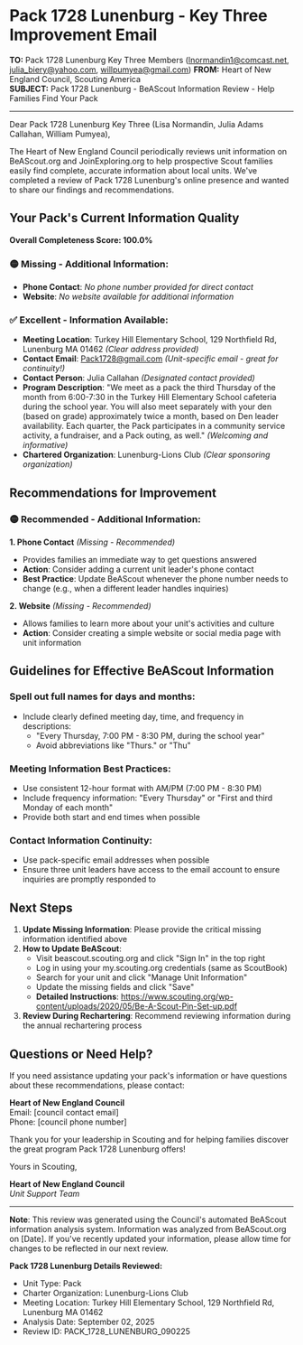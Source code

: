 # Pack 1728 Lunenburg - Key Three Improvement Email

**TO:** Pack 1728 Lunenburg Key Three Members (lnormandin1@comcast.net, julia_biery@yahoo.com, willpumyea@gmail.com)
**FROM:** Heart of New England Council, Scouting America  
**SUBJECT:** Pack 1728 Lunenburg - BeAScout Information Review - Help Families Find Your Pack  

---

Dear Pack 1728 Lunenburg Key Three (Lisa Normandin, Julia Adams Callahan, William  Pumyea),

The Heart of New England Council periodically reviews unit information on BeAScout.org and JoinExploring.org to help prospective Scout families easily find complete, accurate information about local units. We've completed a review of Pack 1728 Lunenburg's online presence and wanted to share our findings and recommendations.

## Your Pack's Current Information Quality

**Overall Completeness Score: 100.0%**


### 🟡 **Missing - Additional Information:**
- **Phone Contact**: *No phone number provided for direct contact*
- **Website**: *No website available for additional information*

### ✅ **Excellent - Information Available:**
- **Meeting Location**: Turkey Hill Elementary School, 129 Northfield Rd, Lunenburg MA 01462 *(Clear address provided)*
- **Contact Email**: Pack1728@gmail.com *(Unit-specific email - great for continuity!)*
- **Contact Person**: Julia Callahan *(Designated contact provided)*
- **Program Description**: "We meet as a pack the third Thursday of the month from 6:00-7:30 in the Turkey
  Hill Elementary School cafeteria during the school year. You will also meet
  separately with your den (based on grade) approximately twice a month, based on
  Den leader availability. Each quarter, the Pack participates in a community
  service activity, a fundraiser, and a Pack outing, as well." *(Welcoming and informative)*
- **Chartered Organization**: Lunenburg-Lions Club *(Clear sponsoring organization)*

## Recommendations for Improvement

### 🟡 **Recommended - Additional Information:**

**1. Phone Contact** *(Missing - Recommended)*
- Provides families an immediate way to get questions answered
- **Action**: Consider adding a current unit leader's phone contact
- **Best Practice**: Update BeAScout whenever the phone number needs to change (e.g., when a different leader handles inquiries)

**2. Website** *(Missing - Recommended)*
- Allows families to learn more about your unit's activities and culture
- **Action**: Consider creating a simple website or social media page with unit information


## Guidelines for Effective BeAScout Information

### **Spell out full names for days and months:**
- Include clearly defined meeting day, time, and frequency in descriptions:
  - "Every Thursday, 7:00 PM - 8:30 PM, during the school year"
  - Avoid abbreviations like "Thurs." or "Thu"

### **Meeting Information Best Practices:**
- Use consistent 12-hour format with AM/PM (7:00 PM - 8:30 PM)
- Include frequency information: "Every Thursday" or "First and third Monday of each month"
- Provide both start and end times when possible

### **Contact Information Continuity:**
- Use pack-specific email addresses when possible
- Ensure three unit leaders have access to the email account to ensure inquiries are promptly responded to

## Next Steps

1. **Update Missing Information**: Please provide the critical missing information identified above
2. **How to Update BeAScout**: 
   - Visit beascout.scouting.org and click "Sign In" in the top right
   - Log in using your my.scouting.org credentials (same as ScoutBook)
   - Search for your unit and click "Manage Unit Information"
   - Update the missing fields and click "Save"
   - **Detailed Instructions**: https://www.scouting.org/wp-content/uploads/2020/05/Be-A-Scout-Pin-Set-up.pdf
3. **Review During Rechartering**: Recommend reviewing information during the annual rechartering process

## Questions or Need Help?

If you need assistance updating your pack's information or have questions about these recommendations, please contact:

**Heart of New England Council**  
Email: [council contact email]  
Phone: [council phone number]

Thank you for your leadership in Scouting and for helping families discover the great program Pack 1728 Lunenburg offers!

Yours in Scouting,

**Heart of New England Council**  
*Unit Support Team*

---

**Note**: This review was generated using the Council's automated BeAScout information analysis system. Information was analyzed from BeAScout.org on [Date]. If you've recently updated your information, please allow time for changes to be reflected in our next review.

**Pack 1728 Lunenburg Details Reviewed:**
- Unit Type: Pack
- Charter Organization: Lunenburg-Lions Club  
- Meeting Location: Turkey Hill Elementary School, 129 Northfield Rd, Lunenburg MA 01462
- Analysis Date: September 02, 2025
- Review ID: PACK_1728_LUNENBURG_090225